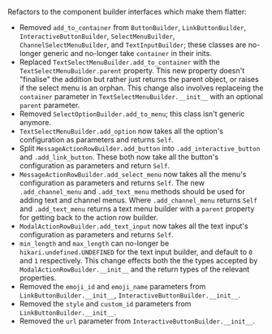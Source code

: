 Refactors to the component builder interfaces which make them flatter:

* Removed `add_to_container` from `ButtonBuilder`, `LinkButtonBuilder`, `InteractiveButtonBuilder`, `SelectMenuBuilder`, `ChannelSelectMenuBuilder`, and `TextInputBuilder`; these classes are no-longer generic and no-longer take `container` in their inits.
* Replaced `TextSelectMenuBuilder.add_to_container` with the `TextSelectMenuBuilder.parent` property.
    This new property doesn't "finalise" the addition but rather just returns the parent object, or raises if the select menu is an orphan. This change also involves replaceing the `container` parameter in `TextSelectMenuBuilder.__init__` with an optional `parent` parameter.
* Removed `SelectOptionBuilder.add_to_menu`; this class isn't generic anymore.
* `TextSelectMenuBuilder.add_option` now takes all the option's configuration as parameters and returns `Self`.
* Split `MessageActionRowBuilder.add_button` into `.add_interactive_button` and `.add_link_button`.
    These both now take all the button's configuration as parameters and return `Self`.
* `MessageActionRowBuilder.add_select_menu` now takes all the menu's configuration as parameters and returns `Self`.
    The new `.add_channel_menu` and `.add_text_menu` methods should be used for adding text and channel menus. Where `.add_channel_menu` returns `Self` and `.add_text_menu` returns a text menu builder with a `parent` property for getting back to the action row builder.
* `ModalActionRowBuilder.add_text_input` now takes all the text input's configuration as parameters and returns `Self`.
* `min_length` and `max_length` can no-longer be `hikari.undefined.UNDEFINED` for the text input builder, and default to `0` and `1` respectively. This change effects both the the types accepted by `ModalActionRowBuilder.__init__` and the return types of the relevant properties.
* Removed the `emoji_id` and `emoji_name` parameters from `LinkButtonBuilder.__init__`, `InteractiveButtonBuilder.__init__`.
* Removed the `style` and `custom_id` parameters from `LinkButtonBuilder.__init__`.
* Removed the `url` parameter from `InteractiveButtonBuilder.__init__`.
